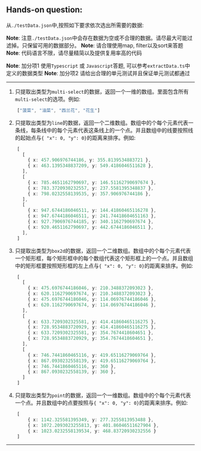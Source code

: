 ## Hands-on question:

从`./testData.json`中,按照如下要求依次选出所需要的数据:

**Note**: 注意`./testData.json`中会存在数据为空或不合理的数据。请尽最大可能过滤掉。只保留可用的数据部分。
**Note**: 请合理使用map, filter以及sort来答题
**Note**: 代码语言不限，请尽量精简以及提供复用率高的代码

**Note**: 加分项1 使用`Typescript` 或 `Javascript`答题, 可以参考`extractData.ts`中定义的数据类型
**Note**: 加分项2 请给出合理的单元测试并且保证单元测试都通过



---
1. 只提取出类型为`multi-select`的数据，返回一个一维的数组。里面包含所有`multi-select`的选项。例如:
```typescript
    ["菠菜", "油菜", "西兰花", "花生"]
```
2. 只提取出类型为`line`的数据，返回一个二维数组。数组中的个每个元素代表一条线，每条线中的每个元素代表这条线上的一个点。并且数组中的线要按照线的起始点与`{ "x": 0, "y": 0}`的距离来排序。例如:
```typescript
    [
      [
        { x: 457.906976744186, y: 355.8139534883721 },
        { x: 463.1395348837209, y: 549.4186046511628 },
      ],
      [
        { x: 785.4651162790697, y: 146.51162790697674 },
        { x: 783.3720930232557, y: 237.5581395348837 },
        { x: 798.0232558139535, y: 357.906976744186 },
      ],
      [
        { x: 947.6744186046511, y: 144.41860465116278 },
        { x: 947.6744186046511, y: 241.74418604651163 },
        { x: 927.7906976744185, y: 340.1162790697674 },
        { x: 920.4651162790697, y: 442.6744186046511 },
      ],
    ]
```
3. 只提取出类型为`box2d`的数据，返回一个二维数组。数组中的个每个元素代表一个矩形框，每个矩形框中的每个数组代表这个矩形框上的一个点。并且数组中的矩形框要按照矩形框的左上点与`{ "x": 0, "y": 0}`的距离来排序。例如:
```typescript
    [
      [
        { x: 475.6976744186046, y: 210.3488372093023 },
        { x: 620.1162790697674, y: 210.3488372093023 },
        { x: 475.6976744186046, y: 114.06976744186046 },
        { x: 620.1162790697674, y: 114.06976744186046 },
      ],
      [
        { x: 633.7209302325581, y: 414.41860465116275 },
        { x: 728.9534883720929, y: 414.41860465116275 },
        { x: 633.7209302325581, y: 354.7674418604651 },
        { x: 728.9534883720929, y: 354.7674418604651 },
      ],
      [
        { x: 746.7441860465116, y: 419.65116279069764 },
        { x: 867.0930232558139, y: 419.65116279069764 },
        { x: 746.7441860465116, y: 360 },
        { x: 867.0930232558139, y: 360 },
      ]
    ]
```
4. 只提取出类型为`point`的数据，返回一个一维数组。数组中的个每个元素代表一个点。并且数组中的点要按照与`{ "x": 0, "y": 0}`的距离来排序。例如:
```typescript
    [
        { x: 1142.325581395349, y: 277.3255813953488 },
        { x: 1072.2093023255813, y: 401.86046511627904 },
        { x: 1023.0232558139534, y: 468.83720930232556 }
    ]
```
---